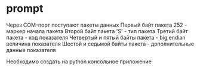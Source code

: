 # prompt

Через COM-порт поступают пакеты данных
Первый байт пакета 252 - маркер начала пакета
Второй байт пакета 'S' - тип пакета
Третий байт пакета - код показателя
Четвертый и пятый байты пакета - big endian величина показателя
Шестой и седьмой байты пакета - дополнительные данные показателя

Необходимо создать на python консольное приложение